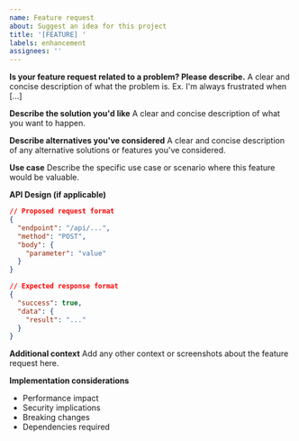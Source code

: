 ```yaml
---
name: Feature request
about: Suggest an idea for this project
title: '[FEATURE] '
labels: enhancement
assignees: ''
---
```


**Is your feature request related to a problem? Please describe.**
A clear and concise description of what the problem is. Ex. I'm always frustrated when [...]

**Describe the solution you'd like**
A clear and concise description of what you want to happen.

**Describe alternatives you've considered**
A clear and concise description of any alternative solutions or features you've considered.

**Use case**
Describe the specific use case or scenario where this feature would be valuable.

**API Design (if applicable)**
```json
// Proposed request format
{
  "endpoint": "/api/...",
  "method": "POST",
  "body": {
    "parameter": "value"
  }
}

// Expected response format
{
  "success": true,
  "data": {
    "result": "..."
  }
}
```

**Additional context**
Add any other context or screenshots about the feature request here.

**Implementation considerations**
- Performance impact
- Security implications
- Breaking changes
- Dependencies required
